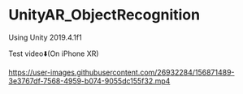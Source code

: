 # UnityAR_ObjectRecognition

Using Unity 2019.4.1f1

Test video⬇️(On iPhone XR)



https://user-images.githubusercontent.com/26932284/156871489-3e3767df-7568-4959-b074-9055dc155f32.mp4

